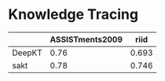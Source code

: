 # Knowledge Tracing

|         | ASSISTments2009 | riid   |
| ------- | --------------- | ------ |
| DeepKT  | 0.76            | 0.693  |
| sakt    | 0.78            | 0.746  |

